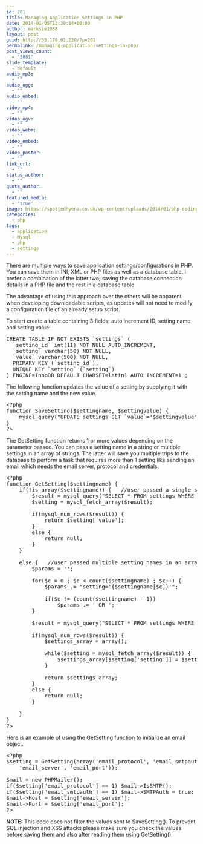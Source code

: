 ```yaml
---
id: 201
title: Managing Application Settings in PHP
date: 2014-01-05T13:39:14+00:00
author: marksie1988
layout: post
guid: http://35.176.61.220/?p=201
permalink: /managing-application-settings-in-php/
post_views_count:
  - "3081"
slide_template:
  - default
audio_mp3:
  - ""
audio_ogg:
  - ""
audio_embed:
  - ""
video_mp4:
  - ""
video_ogv:
  - ""
video_webm:
  - ""
video_embed:
  - ""
video_poster:
  - ""
link_url:
  - ""
status_author:
  - ""
quote_author:
  - ""
featured_media:
  - 'true'
image: https://spottedhyena.co.uk/wp-content/uploads/2014/01/php-coding.jpg
categories:
  - php
tags:
  - application
  - Mysql
  - php
  - settings
---
```

There are multiple ways to save application settings/configurations in PHP. You can save them in INI, XML or PHP files as well as a database table. I prefer a combination of the latter two; saving the database connection details in a PHP file and the rest in a database table.  
<!--more-->

The advantage of using this approach over the others will be apparent when developing downloadable scripts, as updates will not need to modify a configuration file of an already setup script.

To start create a table containing 3 fields: auto increment ID, setting name and setting value:

<pre class="lang:mysql decode:true">CREATE TABLE IF NOT EXISTS `settings` (
  `setting_id` int(11) NOT NULL AUTO_INCREMENT,
  `setting` varchar(50) NOT NULL,
  `value` varchar(500) NOT NULL,
  PRIMARY KEY (`setting_id`),
  UNIQUE KEY `setting` (`setting`)
) ENGINE=InnoDB DEFAULT CHARSET=latin1 AUTO_INCREMENT=1 ;</pre>

The following function updates the value of a setting by supplying it with the setting name and the new value.

<pre class="lang:php decode:true">&lt;?php
function SaveSetting($settingname, $settingvalue) {    
    mysql_query("UPDATE settings SET `value`='$settingvalue' WHERE `setting`='$settingname'");
}
?&gt;</pre>

The GetSetting function returns 1 or more values depending on the parameter passed. You can pass a setting name in a string or multiple settings in an array of strings. The latter will save you multiple trips to the database to perform a task that requires more than 1 setting like sending an email which needs the email server, protocol and credentials.

<pre class="lang:php decode:true">&lt;?php
function GetSetting($settingname) {
    if(!is_array($settingname)) {   //user passed a single setting name
        $result = mysql_query("SELECT * FROM settings WHERE setting='$settingname'");
        $setting = mysql_fetch_array($result);

        if(mysql_num_rows($result)) {
            return $setting['value'];
        }
        else {
            return null;
        }
    }

    else {   //user passed multiple setting names in an array
        $params = '';

        for($c = 0 ; $c &lt; count($settingname) ; $c++) {        
            $params .= "setting='{$settingname[$c]}'";

            if($c != (count($settingname) - 1))
                $params .= ' OR ';
        }

        $result = mysql_query("SELECT * FROM settings WHERE " . $params);

        if(mysql_num_rows($result)) {
            $settings_array = array();

            while($setting = mysql_fetch_array($result)) {
                $settings_array[$setting['setting']] = $setting['value'];
            }

            return $settings_array;
        }
        else {
            return null;
        }

    }
}
?&gt;</pre>

Here is an example of using the GetSetting function to initialize an email object.

<pre class="lang:php decode:true">&lt;?php
$setting = GetSetting(array('email_protocol', 'email_smtpauth', 
    'email_server', 'email_port'));

$mail = new PHPMailer();
if($setting['email_protocol'] == 1) $mail-&gt;IsSMTP();
if($setting['email_smtpauth'] == 1) $mail-&gt;SMTPAuth = true; 
$mail-&gt;Host = $setting['email_server'];
$mail-&gt;Port = $setting['email_port']; 
?&gt;</pre>

**NOTE:** This code does not filter the values sent to SaveSetting(). To prevent SQL injection and XSS attacks please make sure you check the values before saving them and also after reading them using GetSetting().